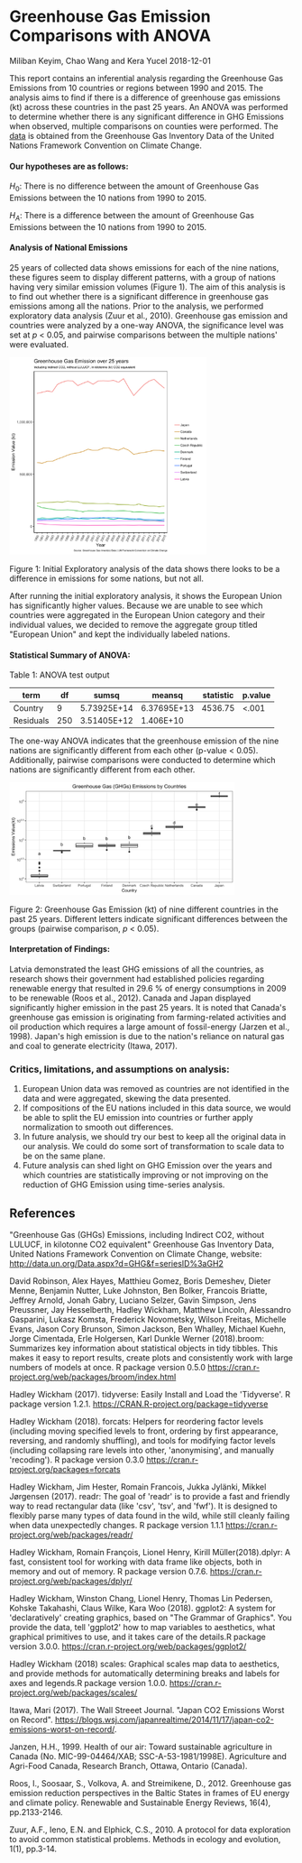 Greenhouse Gas Emission Comparisons with ANOVA
================
Miliban Keyim, Chao Wang and Kera Yucel
2018-12-01

This report contains an inferential analysis regarding the Greenhouse Gas Emissions from 10 countries or regions between 1990 and 2015. The analysis aims to find if there is a difference of greenhouse gas emissions (kt) across these countries in the past 25 years. An ANOVA was performed to determine whether there is any significant difference in GHG Emissions when observed, multiple comparisons on counties were performed. The [data](%22http://data.un.org/Data.aspx?d=GHG&f=seriesID%3aGH2%22) is obtained from the Greenhouse Gas Inventory Data of the United Nations Framework Convention on Climate Change.

#### Our hypotheses are as follows:

*H*<sub>0</sub>: There is no difference between the amount of Greenhouse Gas Emissions between the 10 nations from 1990 to 2015.

*H*<sub>*A*</sub>: There is a difference between the amount of Greenhouse Gas Emissions between the 10 nations from 1990 to 2015.

#### Analysis of National Emissions

25 years of collected data shows emissions for each of the nine nations, these figures seem to display different patterns, with a group of nations having very similar emission volumes (Figure 1). The aim of this analysis is to find out whether there is a significant difference in greenhouse gas emissions among all the nations. Prior to the analysis, we performed exploratory data analysis (Zuur et al., 2010). Greenhouse gas emission and countries were analyzed by a one-way ANOVA, the significance level was set at *p* &lt; 0.05, and pairwise comparisons between the multiple nations' were evaluated.

<img src="../results/fig/GHG_explore.png" width="350" />

Figure 1: Initial Exploratory analysis of the data shows there looks to be a difference in emissions for some nations, but not all.

After running the initial exploratory analysis, it shows the European Union has significantly higher values. Because we are unable to see which countries were aggregated in the European Union category and their individual values, we decided to remove the aggregate group titled "European Union" and kept the individually labeled nations.

#### Statistical Summary of ANOVA:

Table 1: ANOVA test output

| term      | df  | sumsq       | meansq      | statistic | p.value  |
|-----------|-----|-------------|-------------|-----------|----------|
| Country   | 9   | 5.73925E+14 | 6.37695E+13 | 4536.75   | &lt;.001 |
| Residuals | 250 | 3.51405E+12 | 1.406E+10   |         |        |

The one-way ANOVA indicates that the greenhouse emission of the nine nations are significantly different from each other (p-value &lt; 0.05). Additionally, pairwise comparisons were conducted to determine which nations are significantly different from each other.

<img src="../results/fig/GH_boxplot.png" width="400" />

Figure 2: Greenhouse Gas Emission (kt) of nine different countries in the past 25 years. Different letters indicate significant differences between the groups (pairwise comparison, *p* &lt; 0.05).

#### Interpretation of Findings:

Latvia demonstrated the least GHG emissions of all the countries, as research shows their government had established policies regarding renewable energy that resulted in 29.6 % of energy consumptions in 2009 to be renewable (Roos et al., 2012). Canada and Japan displayed significantly higher emission in the past 25 years. It is noted that Canada's greenhouse gas emission is originating from farming-related activities and oil production which requires a large amount of fossil-energy (Jarzen et al., 1998). Japan's high emission is due to the nation's reliance on natural gas and coal to generate electricity (Itawa, 2017).

### Critics, limitations, and assumptions on analysis:

1.  European Union data was removed as countries are not identified in the data and were aggregated, skewing the data presented.
2.  If compositions of the EU nations included in this data source, we would be able to split the EU emission into countries or further apply normalization to smooth out differences.
3.  In future analysis, we should try our best to keep all the original data in our analysis. We could do some sort of transformation to scale data to be on the same plane.
4.  Future analysis can shed light on GHG Emission over the years and which countries are statistically improving or not improving on the reduction of GHG Emission using time-series analysis.

References
----------

"Greenhouse Gas (GHGs) Emissions, including Indirect CO2, without LULUCF, in kilotonne CO2 equivalent" Greenhouse Gas Inventory Data, United Nations Framework Convention on Climate Change, website: <http://data.un.org/Data.aspx?d=GHG&f=seriesID%3aGH2>

David Robinson, Alex Hayes, Matthieu Gomez, Boris Demeshev, Dieter Menne, Benjamin Nutter, Luke Johnston, Ben Bolker, Francois Briatte, Jeffrey Arnold, Jonah Gabry, Luciano Selzer, Gavin Simpson, Jens Preussner, Jay Hesselberth, Hadley Wickham, Matthew Lincoln, Alessandro Gasparini, Lukasz Komsta, Frederick Novometsky, Wilson Freitas, Michelle Evans, Jason Cory Brunson, Simon Jackson, Ben Whalley, Michael Kuehn, Jorge Cimentada, Erle Holgersen, Karl Dunkle Werner (2018).broom: Summarizes key information about statistical objects in tidy tibbles. This makes it easy to report results, create plots and consistently work with large numbers of models at once. R package version 0.5.0 <https://cran.r-project.org/web/packages/broom/index.html>

Hadley Wickham (2017). tidyverse: Easily Install and Load the 'Tidyverse'. R package version 1.2.1. <https://CRAN.R-project.org/package=tidyverse>

Hadley Wickham (2018). forcats: Helpers for reordering factor levels (including moving specified levels to front, ordering by first appearance, reversing, and randomly shuffling), and tools for modifying factor levels (including collapsing rare levels into other, 'anonymising', and manually 'recoding'). R package version 0.3.0 <https://cran.r-project.org/packages=forcats>

Hadley Wickham, Jim Hester, Romain Francois, Jukka Jylänki, Mikkel Jørgensen (2017). readr: The goal of 'readr' is to provide a fast and friendly way to read rectangular data (like 'csv', 'tsv', and 'fwf'). It is designed to flexibly parse many types of data found in the wild, while still cleanly failing when data unexpectedly changes. R package version 1.1.1 <https://cran.r-project.org/web/packages/readr/>

Hadley Wickham, Romain François, Lionel Henry, Kirill Müller(2018).dplyr: A fast, consistent tool for working with data frame like objects, both in memory and out of memory. R package version 0.7.6. <https://cran.r-project.org/web/packages/dplyr/>

Hadley Wickham, Winston Chang, Lionel Henry, Thomas Lin Pedersen, Kohske Takahashi, Claus Wilke, Kara Woo (2018). ggplot2: A system for 'declaratively' creating graphics, based on "The Grammar of Graphics". You provide the data, tell 'ggplot2' how to map variables to aesthetics, what graphical primitives to use, and it takes care of the details.R package version 3.0.0. <https://cran.r-project.org/web/packages/ggplot2/>

Hadley Wickham (2018) scales: Graphical scales map data to aesthetics, and provide methods for automatically determining breaks and labels for axes and legends.R package version 1.0.0. <https://cran.r-project.org/web/packages/scales/>

Itawa, Mari (2017). The Wall Streeet Journal. "Japan CO2 Emissions Worst on Record". <https://blogs.wsj.com/japanrealtime/2014/11/17/japan-co2-emissions-worst-on-record/>.

Janzen, H.H., 1999. Health of our air: Toward sustainable agriculture in Canada (No. MIC-99-04464/XAB; SSC-A-53-1981/1998E). Agriculture and Agri-Food Canada, Research Branch, Ottawa, Ontario (Canada).

Roos, I., Soosaar, S., Volkova, A. and Streimikene, D., 2012. Greenhouse gas emission reduction perspectives in the Baltic States in frames of EU energy and climate policy. Renewable and Sustainable Energy Reviews, 16(4), pp.2133-2146.

Zuur, A.F., Ieno, E.N. and Elphick, C.S., 2010. A protocol for data exploration to avoid common statistical problems. Methods in ecology and evolution, 1(1), pp.3-14.
